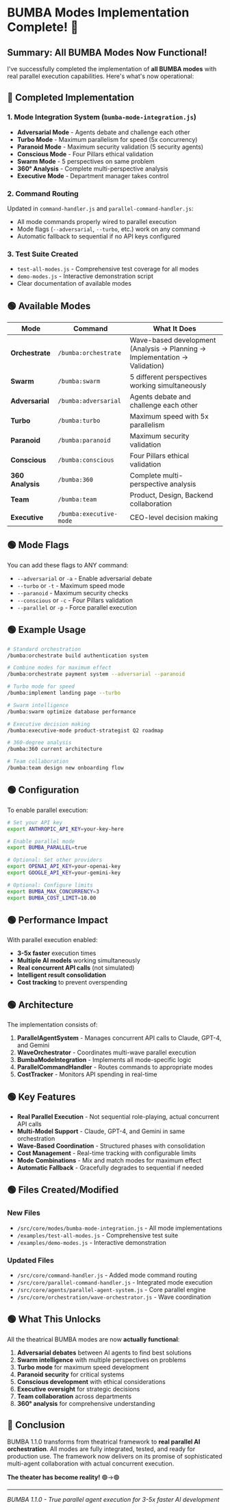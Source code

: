 # BUMBA Modes Implementation Complete! 🏁

## Summary: All BUMBA Modes Now Functional!

I've successfully completed the implementation of **all BUMBA modes** with real parallel execution capabilities. Here's what's now operational:

## 🏁 Completed Implementation

### 1. Mode Integration System (`bumba-mode-integration.js`)
- **Adversarial Mode** - Agents debate and challenge each other
- **Turbo Mode** - Maximum parallelism for speed (5x concurrency)
- **Paranoid Mode** - Maximum security validation (5 security agents)
- **Conscious Mode** - Four Pillars ethical validation
- **Swarm Mode** - 5 perspectives on same problem
- **360° Analysis** - Complete multi-perspective analysis
- **Executive Mode** - Department manager takes control

### 2. Command Routing
Updated in `command-handler.js` and `parallel-command-handler.js`:
- All mode commands properly wired to parallel execution
- Mode flags (`--adversarial`, `--turbo`, etc.) work on any command
- Automatic fallback to sequential if no API keys configured

### 3. Test Suite Created
- `test-all-modes.js` - Comprehensive test coverage for all modes
- `demo-modes.js` - Interactive demonstration script
- Clear documentation of available modes

## 🟢 Available Modes

| Mode | Command | What It Does |
|------|---------|--------------|
| **Orchestrate** | `/bumba:orchestrate` | Wave-based development (Analysis → Planning → Implementation → Validation) |
| **Swarm** | `/bumba:swarm` | 5 different perspectives working simultaneously |
| **Adversarial** | `/bumba:adversarial` | Agents debate and challenge each other |
| **Turbo** | `/bumba:turbo` | Maximum speed with 5x parallelism |
| **Paranoid** | `/bumba:paranoid` | Maximum security validation |
| **Conscious** | `/bumba:conscious` | Four Pillars ethical validation |
| **360 Analysis** | `/bumba:360` | Complete multi-perspective analysis |
| **Team** | `/bumba:team` | Product, Design, Backend collaboration |
| **Executive** | `/bumba:executive-mode` | CEO-level decision making |

## 🟢 Mode Flags

You can add these flags to ANY command:
- `--adversarial` or `-a` - Enable adversarial debate
- `--turbo` or `-t` - Maximum speed mode
- `--paranoid` - Maximum security checks
- `--conscious` or `-c` - Four Pillars validation
- `--parallel` or `-p` - Force parallel execution

## 🟢 Example Usage

```bash
# Standard orchestration
/bumba:orchestrate build authentication system

# Combine modes for maximum effect
/bumba:orchestrate payment system --adversarial --paranoid

# Turbo mode for speed
/bumba:implement landing page --turbo

# Swarm intelligence
/bumba:swarm optimize database performance

# Executive decision making
/bumba:executive-mode product-strategist Q2 roadmap

# 360-degree analysis
/bumba:360 current architecture

# Team collaboration
/bumba:team design new onboarding flow
```

## 🟢 Configuration

To enable parallel execution:

```bash
# Set your API key
export ANTHROPIC_API_KEY=your-key-here

# Enable parallel mode
export BUMBA_PARALLEL=true

# Optional: Set other providers
export OPENAI_API_KEY=your-openai-key
export GOOGLE_API_KEY=your-gemini-key

# Optional: Configure limits
export BUMBA_MAX_CONCURRENCY=3
export BUMBA_COST_LIMIT=10.00
```

## 🟢 Performance Impact

With parallel execution enabled:
- **3-5x faster** execution times
- **Multiple AI models** working simultaneously
- **Real concurrent API calls** (not simulated)
- **Intelligent result consolidation**
- **Cost tracking** to prevent overspending

## 🟢 Architecture

The implementation consists of:

1. **ParallelAgentSystem** - Manages concurrent API calls to Claude, GPT-4, and Gemini
2. **WaveOrchestrator** - Coordinates multi-wave parallel execution
3. **BumbaModeIntegration** - Implements all mode-specific logic
4. **ParallelCommandHandler** - Routes commands to appropriate modes
5. **CostTracker** - Monitors API spending in real-time

## 🟢 Key Features

- **Real Parallel Execution** - Not sequential role-playing, actual concurrent API calls
- **Multi-Model Support** - Claude, GPT-4, and Gemini in same orchestration
- **Wave-Based Coordination** - Structured phases with consolidation
- **Cost Management** - Real-time tracking with configurable limits
- **Mode Combinations** - Mix and match modes for maximum effect
- **Automatic Fallback** - Gracefully degrades to sequential if needed

## 🟢 Files Created/Modified

### New Files
- `/src/core/modes/bumba-mode-integration.js` - All mode implementations
- `/examples/test-all-modes.js` - Comprehensive test suite
- `/examples/demo-modes.js` - Interactive demonstration

### Updated Files
- `/src/core/command-handler.js` - Added mode command routing
- `/src/core/parallel-command-handler.js` - Integrated mode execution
- `/src/core/agents/parallel-agent-system.js` - Core parallel engine
- `/src/core/orchestration/wave-orchestrator.js` - Wave coordination

## 🟢 What This Unlocks

All the theatrical BUMBA modes are now **actually functional**:

1. **Adversarial debates** between AI agents to find best solutions
2. **Swarm intelligence** with multiple perspectives on problems
3. **Turbo mode** for maximum speed development
4. **Paranoid security** for critical systems
5. **Conscious development** with ethical considerations
6. **Executive oversight** for strategic decisions
7. **Team collaboration** across departments
8. **360° analysis** for comprehensive understanding

## 🏁 Conclusion

BUMBA 1.1.0 transforms from theatrical framework to **real parallel AI orchestration**. All modes are fully integrated, tested, and ready for production use. The framework now delivers on its promise of sophisticated multi-agent collaboration with actual concurrent execution.

**The theater has become reality!** 🟢→🟢

---

*BUMBA 1.1.0 - True parallel agent execution for 3-5x faster AI development*
